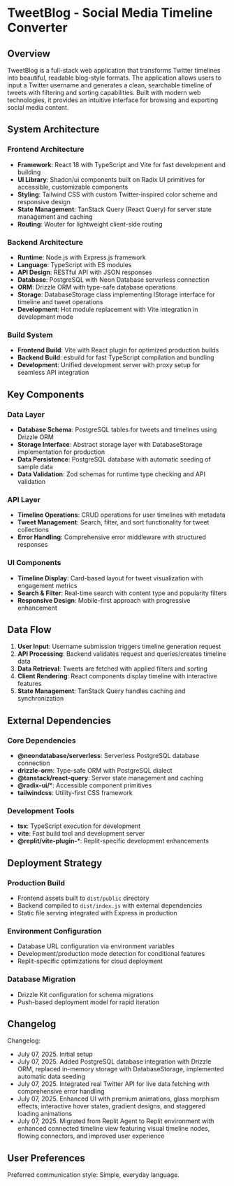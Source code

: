 # TweetBlog - Social Media Timeline Converter

## Overview

TweetBlog is a full-stack web application that transforms Twitter timelines into beautiful, readable blog-style formats. The application allows users to input a Twitter username and generates a clean, searchable timeline of tweets with filtering and sorting capabilities. Built with modern web technologies, it provides an intuitive interface for browsing and exporting social media content.

## System Architecture

### Frontend Architecture
- **Framework**: React 18 with TypeScript and Vite for fast development and building
- **UI Library**: Shadcn/ui components built on Radix UI primitives for accessible, customizable components
- **Styling**: Tailwind CSS with custom Twitter-inspired color scheme and responsive design
- **State Management**: TanStack Query (React Query) for server state management and caching
- **Routing**: Wouter for lightweight client-side routing

### Backend Architecture
- **Runtime**: Node.js with Express.js framework
- **Language**: TypeScript with ES modules
- **API Design**: RESTful API with JSON responses
- **Database**: PostgreSQL with Neon Database serverless connection
- **ORM**: Drizzle ORM with type-safe database operations
- **Storage**: DatabaseStorage class implementing IStorage interface for timeline and tweet operations
- **Development**: Hot module replacement with Vite integration in development mode

### Build System
- **Frontend Build**: Vite with React plugin for optimized production builds
- **Backend Build**: esbuild for fast TypeScript compilation and bundling
- **Development**: Unified development server with proxy setup for seamless API integration

## Key Components

### Data Layer
- **Database Schema**: PostgreSQL tables for tweets and timelines using Drizzle ORM
- **Storage Interface**: Abstract storage layer with DatabaseStorage implementation for production
- **Data Persistence**: PostgreSQL database with automatic seeding of sample data
- **Data Validation**: Zod schemas for runtime type checking and API validation

### API Layer
- **Timeline Operations**: CRUD operations for user timelines with metadata
- **Tweet Management**: Search, filter, and sort functionality for tweet collections
- **Error Handling**: Comprehensive error middleware with structured responses

### UI Components
- **Timeline Display**: Card-based layout for tweet visualization with engagement metrics
- **Search & Filter**: Real-time search with content type and popularity filters
- **Responsive Design**: Mobile-first approach with progressive enhancement

## Data Flow

1. **User Input**: Username submission triggers timeline generation request
2. **API Processing**: Backend validates request and queries/creates timeline data
3. **Data Retrieval**: Tweets are fetched with applied filters and sorting
4. **Client Rendering**: React components display timeline with interactive features
5. **State Management**: TanStack Query handles caching and synchronization

## External Dependencies

### Core Dependencies
- **@neondatabase/serverless**: Serverless PostgreSQL database connection
- **drizzle-orm**: Type-safe ORM with PostgreSQL dialect
- **@tanstack/react-query**: Server state management and caching
- **@radix-ui/***: Accessible component primitives
- **tailwindcss**: Utility-first CSS framework

### Development Tools
- **tsx**: TypeScript execution for development
- **vite**: Fast build tool and development server
- **@replit/vite-plugin-***: Replit-specific development enhancements

## Deployment Strategy

### Production Build
- Frontend assets built to `dist/public` directory
- Backend compiled to `dist/index.js` with external dependencies
- Static file serving integrated with Express in production

### Environment Configuration
- Database URL configuration via environment variables
- Development/production mode detection for conditional features
- Replit-specific optimizations for cloud deployment

### Database Migration
- Drizzle Kit configuration for schema migrations
- Push-based deployment model for rapid iteration

## Changelog

Changelog:
- July 07, 2025. Initial setup
- July 07, 2025. Added PostgreSQL database integration with Drizzle ORM, replaced in-memory storage with DatabaseStorage, implemented automatic data seeding
- July 07, 2025. Integrated real Twitter API for live data fetching with comprehensive error handling
- July 07, 2025. Enhanced UI with premium animations, glass morphism effects, interactive hover states, gradient designs, and staggered loading animations
- July 07, 2025. Migrated from Replit Agent to Replit environment with enhanced connected timeline view featuring visual timeline nodes, flowing connectors, and improved user experience

## User Preferences

Preferred communication style: Simple, everyday language.
